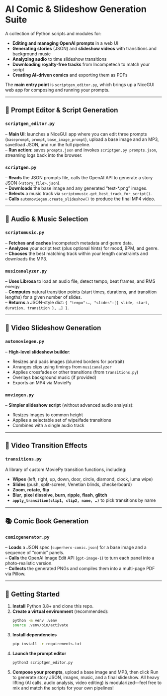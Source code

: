 # AI Comic & Slideshow Generation Suite

A collection of Python scripts and modules for:

- **Editing and managing OpenAI prompts** in a web UI  
- **Generating stories** (JSON) and **slideshow videos** with transitions and background music  
- **Analyzing audio** to time slideshow transitions  
- **Downloading royalty-free tracks** from Incompetech to match your script  
- **Creating AI-driven comics** and exporting them as PDFs

The **main entry point** is `scriptgen_editor.py`, which brings up a NiceGUI web app for composing and running your prompts.

---

## 📝 Prompt Editor & Script Generation

### `scriptgen_editor.py`  
– **Main UI**: launches a NiceGUI app where you can edit three prompts (`baseprompt`, `prompt`, `base_image_prompt`), upload a base image and an MP3, save/load JSON, and run the full pipeline.  
– **Run action**: saves `prompts.json` and invokes `scriptgen.py prompts.json`, streaming logs back into the browser.

### `scriptgen.py`  
– **Reads** the JSON prompts file, calls the OpenAI API to generate a story JSON (`<story_file>.json`).  
– **Downloads** the base image and any generated “test-*.png” images.  
– **Selects** a music track via `scriptomusic.get_best_track_for_script()`.  
– **Calls** `automoviegen.create_slideshow()` to produce the final MP4 video.

---

## 🎵 Audio & Music Selection

### `scriptomusic.py`  
– **Fetches and caches** Incompetech metadata and genre data.  
– **Analyzes** your script text (plus optional hints) for mood, BPM, and genre.  
– **Chooses** the best matching track within your length constraints and downloads the MP3.

### `musicanalyzer.py`  
– **Uses Librosa** to load an audio file, detect tempo, beat frames, and RMS energy.  
– **Computes** natural transition points (start times, durations, and transition lengths) for a given number of slides.  
– **Returns** a JSON-style dict: `{ "tempo":…, "slides":[{ slide, start, duration, transition }, …] }`.

---

## 🎥 Video Slideshow Generation

### `automoviegen.py`  
– **High-level slideshow builder**:  
  - Resizes and pads images (blurred borders for portrait)  
  - Arranges clips using timings from `musicanalyzer`  
  - Applies crossfades or other transitions (from `transitions.py`)  
  - Overlays background music (if provided)  
  - Exports an MP4 via MoviePy

### `moviegen.py`  
– **Simpler slideshow script** (without advanced audio analysis):  
  - Resizes images to common height  
  - Applies a selectable set of wipe/fade transitions  
  - Combines with a single audio track  

---

## 🔄 Video Transition Effects

### `transitions.py`  
A library of custom MoviePy transition functions, including:

- **Wipes** (left, right, up, down, door, circle, diamond, clock, luma wipe)  
- **Slides** (push, split-screen, Venetian blinds, checkerboard)  
- **Zoom**, **rotate**, **flip**  
- **Blur**, **pixel dissolve**, **burn**, **ripple**, **flash**, **glitch**  
- **`apply_transition(clip1, clip2, name, …)`** to pick transitions by name

---

## 📚 Comic Book Generation

### `comicgenerator.py`  
– **Loads** a JSON spec (`superhero-comic.json`) for a base image and a sequence of “comic” panels.  
– **Calls** the OpenAI Image Edit API (`gpt-image-1`) to turn each panel into a photo-realistic version.  
– **Collects** the generated PNGs and compiles them into a multi-page PDF via Pillow.

---

## 🚀 Getting Started

1. **Install** Python 3.8+ and clone this repo.  
2. **Create a virtual environment** (recommended):  
   ```bash
   python -m venv .venv
   source .venv/bin/activate
   ```
3. **Install dependencies** 
    ```bash
    pip install -r requirements.txt
    ```
4. **Launch the prompt editor**
    ```bash
    python3 scriptgen_editor.py
    ```
5. **Compose your prompts**, upload a base image and MP3, then click Run to generate story JSON, images, music, and a final slideshow.
All heavy lifting (AI calls, audio analysis, video editing) is modularized—feel free to mix and match the scripts for your own pipelines!
